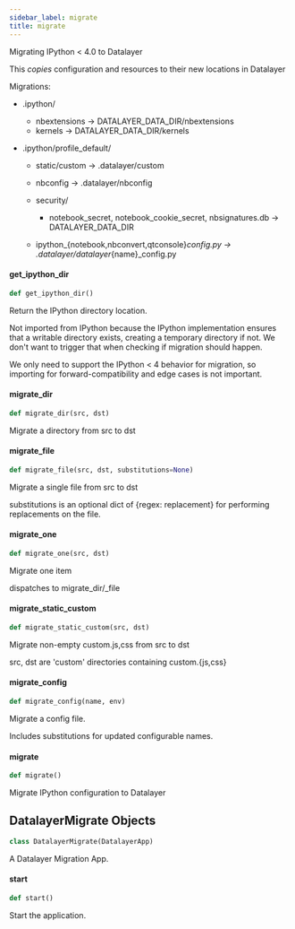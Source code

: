 ```yaml
---
sidebar_label: migrate
title: migrate
---
```


Migrating IPython &lt; 4.0 to Datalayer

This *copies* configuration and resources to their new locations in Datalayer

Migrations:

- .ipython/
  - nbextensions -&gt; DATALAYER_DATA_DIR/nbextensions
  - kernels -&gt;  DATALAYER_DATA_DIR/kernels

- .ipython/profile_default/
  - static/custom -&gt; .datalayer/custom
  - nbconfig -&gt; .datalayer/nbconfig
  - security/

    - notebook_secret, notebook_cookie_secret, nbsignatures.db -&gt; DATALAYER_DATA_DIR

  - ipython_{notebook,nbconvert,qtconsole}_config.py -&gt; .datalayer/datalayer_{name}_config.py

#### get\_ipython\_dir

```python
def get_ipython_dir()
```

Return the IPython directory location.

Not imported from IPython because the IPython implementation
ensures that a writable directory exists,
creating a temporary directory if not.
We don&#x27;t want to trigger that when checking if migration should happen.

We only need to support the IPython &lt; 4 behavior for migration,
so importing for forward-compatibility and edge cases is not important.

#### migrate\_dir

```python
def migrate_dir(src, dst)
```

Migrate a directory from src to dst

#### migrate\_file

```python
def migrate_file(src, dst, substitutions=None)
```

Migrate a single file from src to dst

substitutions is an optional dict of \{regex: replacement\} for performing replacements on the file.

#### migrate\_one

```python
def migrate_one(src, dst)
```

Migrate one item

dispatches to migrate_dir/_file

#### migrate\_static\_custom

```python
def migrate_static_custom(src, dst)
```

Migrate non-empty custom.js,css from src to dst

src, dst are &#x27;custom&#x27; directories containing custom.{js,css}

#### migrate\_config

```python
def migrate_config(name, env)
```

Migrate a config file.

Includes substitutions for updated configurable names.

#### migrate

```python
def migrate()
```

Migrate IPython configuration to Datalayer

## DatalayerMigrate Objects

```python
class DatalayerMigrate(DatalayerApp)
```

A Datalayer Migration App.

#### start

```python
def start()
```

Start the application.

